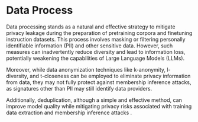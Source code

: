 # Data Process

Data processing stands as a natural and effective strategy to mitigate privacy leakage during the preparation of pretraining corpora and finetuning instruction datasets. This process involves masking or filtering personally identifiable information (PII) and other sensitive data. However, such measures can inadvertently reduce diversity and lead to information loss, potentially weakening the capabilities of Large Language Models (LLMs).

Moreover, while data anonymization techniques like k-anonymity, l-diversity, and t-closeness can be employed to eliminate privacy information from data, they may not fully protect against membership inference attacks, as signatures other than PII may still identify data providers.

Additionally, deduplication, although a simple and effective method, can improve model quality while mitigating privacy risks associated with training data extraction and membership inference attacks .
